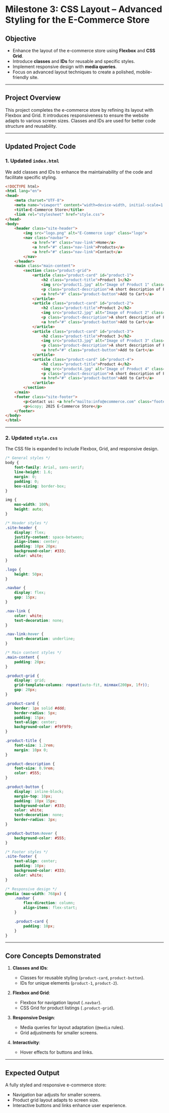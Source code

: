 # **Milestone 3: CSS Layout – Advanced Styling for the E-Commerce Store**

## **Objective**
- Enhance the layout of the e-commerce store using **Flexbox** and **CSS Grid**.
- Introduce **classes** and **IDs** for reusable and specific styles.
- Implement responsive design with **media queries**.
- Focus on advanced layout techniques to create a polished, mobile-friendly site.

---

## **Project Overview**
This project completes the e-commerce store by refining its layout with Flexbox and Grid. It introduces responsiveness to ensure the website adapts to various screen sizes. Classes and IDs are used for better code structure and reusability.

---

## **Updated Project Code**

### **1. Updated `index.html`**
We add classes and IDs to enhance the maintainability of the code and facilitate specific styling.

```html
<!DOCTYPE html>
<html lang="en">
<head>
    <meta charset="UTF-8">
    <meta name="viewport" content="width=device-width, initial-scale=1.0">
    <title>E-Commerce Store</title>
    <link rel="stylesheet" href="style.css">
</head>
<body>
    <header class="site-header">
        <img src="logo.png" alt="E-Commerce Logo" class="logo">
        <nav class="navbar">
            <a href="#" class="nav-link">Home</a>
            <a href="#" class="nav-link">Products</a>
            <a href="#" class="nav-link">Contact</a>
        </nav>
    </header>
    <main class="main-content">
        <section class="product-grid">
            <article class="product-card" id="product-1">
                <h2 class="product-title">Product 1</h2>
                <img src="product1.jpg" alt="Image of Product 1" class="product-image">
                <p class="product-description">A short description of Product 1.</p>
                <a href="#" class="product-button">Add to Cart</a>
            </article>
            <article class="product-card" id="product-2">
                <h2 class="product-title">Product 2</h2>
                <img src="product2.jpg" alt="Image of Product 2" class="product-image">
                <p class="product-description">A short description of Product 2.</p>
                <a href="#" class="product-button">Add to Cart</a>
            </article>
            <article class="product-card" id="product-3">
                <h2 class="product-title">Product 3</h2>
                <img src="product3.jpg" alt="Image of Product 3" class="product-image">
                <p class="product-description">A short description of Product 3.</p>
                <a href="#" class="product-button">Add to Cart</a>
            </article>
            <article class="product-card" id="product-4">
                <h2 class="product-title">Product 4</h2>
                <img src="product4.jpg" alt="Image of Product 4" class="product-image">
                <p class="product-description">A short description of Product 4.</p>
                <a href="#" class="product-button">Add to Cart</a>
            </article>
        </section>
    </main>
    <footer class="site-footer">
        <p>Contact us: <a href="mailto:info@ecommerce.com" class="footer-link">info@ecommerce.com</a></p>
        <p>&copy; 2025 E-Commerce Store</p>
    </footer>
</body>
</html>
```

---

### **2. Updated `style.css`**
The CSS file is expanded to include Flexbox, Grid, and responsive design.

```css
/* General styles */
body {
    font-family: Arial, sans-serif;
    line-height: 1.6;
    margin: 0;
    padding: 0;
    box-sizing: border-box;
}

img {
    max-width: 100%;
    height: auto;
}

/* Header styles */
.site-header {
    display: flex;
    justify-content: space-between;
    align-items: center;
    padding: 10px 20px;
    background-color: #333;
    color: white;
}

.logo {
    height: 50px;
}

.navbar {
    display: flex;
    gap: 15px;
}

.nav-link {
    color: white;
    text-decoration: none;
}

.nav-link:hover {
    text-decoration: underline;
}

/* Main content styles */
.main-content {
    padding: 20px;
}

.product-grid {
    display: grid;
    grid-template-columns: repeat(auto-fit, minmax(200px, 1fr));
    gap: 20px;
}

.product-card {
    border: 1px solid #ddd;
    border-radius: 5px;
    padding: 15px;
    text-align: center;
    background-color: #f9f9f9;
}

.product-title {
    font-size: 1.2rem;
    margin: 10px 0;
}

.product-description {
    font-size: 0.9rem;
    color: #555;
}

.product-button {
    display: inline-block;
    margin-top: 10px;
    padding: 10px 15px;
    background-color: #333;
    color: white;
    text-decoration: none;
    border-radius: 3px;
}

.product-button:hover {
    background-color: #555;
}

/* Footer styles */
.site-footer {
    text-align: center;
    padding: 10px;
    background-color: #333;
    color: white;
}

/* Responsive design */
@media (max-width: 768px) {
    .navbar {
        flex-direction: column;
        align-items: flex-start;
    }

    .product-card {
        padding: 10px;
    }
}
```

---

## **Core Concepts Demonstrated**
1. **Classes and IDs**:
   - Classes for reusable styling (`product-card`, `product-button`).
   - IDs for unique elements (`product-1`, `product-2`).

2. **Flexbox and Grid**:
   - Flexbox for navigation layout (`.navbar`).
   - CSS Grid for product listings (`.product-grid`).

3. **Responsive Design**:
   - Media queries for layout adaptation (`@media` rules).
   - Grid adjustments for smaller screens.

4. **Interactivity**:
   - Hover effects for buttons and links.

---

## **Expected Output**
A fully styled and responsive e-commerce store:
- Navigation bar adjusts for smaller screens.
- Product grid layout adapts to screen size.
- Interactive buttons and links enhance user experience.
